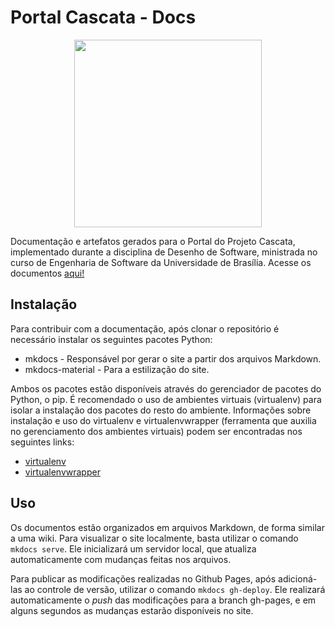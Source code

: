 # Portal Cascata - Docs

<p align=center><img width=300 src="https://github.com/projeto-cascata/portal-cascata-docs/blob/master/assets/LogoVertical_Fbranca.png"></p>

Documentação e artefatos gerados para o Portal do Projeto Cascata, implementado durante a disciplina de Desenho de Software, ministrada no curso de Engenharia de Software da Universidade de Brasília. Acesse os documentos [aqui!](https://projeto-cascata.github.io/portal-cascata-docs/)

## Instalação
Para contribuir com a documentação, após clonar o repositório é necessário instalar os seguintes pacotes Python:
* mkdocs - Responsável por gerar o site a partir dos arquivos Markdown.
* mkdocs-material - Para a estilização do site.

Ambos os pacotes estão disponíveis através do gerenciador de pacotes do Python, o pip. É recomendado o uso de ambientes virtuais (virtualenv) para isolar a instalação dos pacotes do resto do ambiente. Informações sobre instalação e uso do virtualenv e virtualenvwrapper (ferramenta que auxilia no gerenciamento dos ambientes virtuais) podem ser encontradas nos seguintes links:
* [virtualenv](https://virtualenv.pypa.io/en/stable/installation/)
* [virtualenvwrapper](https://virtualenvwrapper.readthedocs.io/en/latest/install.html/)

## Uso
Os documentos estão organizados em arquivos Markdown, de forma similar a uma wiki. Para visualizar o site localmente, basta utilizar o comando `mkdocs serve`. Ele inicializará um servidor local, que atualiza automaticamente com mudanças feitas nos arquivos.

Para publicar as modificações realizadas no Github Pages, após adicioná-las ao controle de versão, utilizar o comando `mkdocs gh-deploy`. Ele realizará automaticamente o _push_ das modificações para a branch gh-pages, e em alguns segundos as mudanças estarão disponíveis no site.
